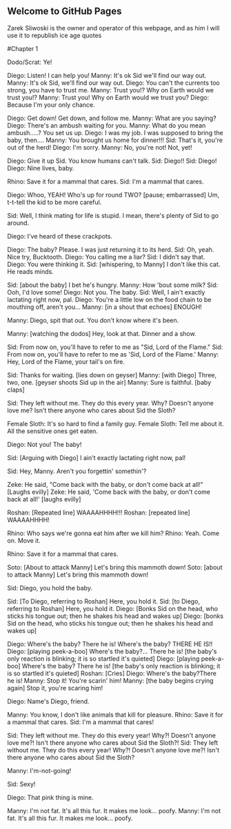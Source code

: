 ## Welcome to GitHub Pages

Zarek Sliwoski is the owner and operator of this webpage, and as him I will use it to republish ice age quotes

#Chapter 1

Dodo/Scrat: Ye!

Diego: Listen! I can help you!
Manny: It's ok Sid we'll find our way out.
Manny: It's ok Sid, we'll find our way out.
Diego: You can't the currents too strong, you have to trust me.
Manny: Trust you!? Why on Earth would we trust you!?
Manny: Trust you! Why on Earth would we trust you?
Diego: Because I'm your only chance.

Diego: Get down! Get down, and follow me.
Manny: What are you saying?
Diego: There's an ambush waiting for you.
Manny: What do you mean ambush.....? You set us up.
Diego: I was my job. I was supposed to bring the baby, then....
Manny: You brought us home for dinner!!!
Sid: That's it, you're out of the herd!
Diego: I'm sorry.
Manny: No, you're not! Not, yet!

Diego: Give it up Sid. You know humans can't talk.
Sid: Diego!!
Sid: Diego!
Diego: Nine lives, baby.

Rhino: Save it for a mammal that cares.
Sid: I'm a mammal that cares.

Diego: Whoo, YEAH! Who's up for round TWO? [pause; embarrassed] Um, t-t-tell the kid to be more careful.

Sid: Well, I think mating for life is stupid. I mean, there's plenty of Sid to go around.

Diego: I've heard of these crackpots.

Diego: The baby? Please. I was just returning it to its herd.
Sid: Oh, yeah. Nice try, Bucktooth.
Diego: You calling me a liar?
Sid: I didn't say that.
Diego: You were thinking it.
Sid: [whispering, to Manny] I don't like this cat. He reads minds.

Sid: [about the baby] I bet he's hungry.
Manny: How 'bout some milk?
Sid: Ooh, I'd love some!
Diego: Not you. The baby.
Sid: Well, I ain't exactly lactating right now, pal.
Diego: You're a little low on the food chain to be mouthing off, aren't you...
Manny: [in a shout that echoes] ENOUGH!

Manny: Diego, spit that out. You don't know where it's been.

Manny: [watching the dodos] Hey, look at that. Dinner and a show.

Sid: From now on, you'll have to refer to me as "Sid, Lord of the Flame."
Sid: From now on, you'll have to refer to me as 'Sid, Lord of the Flame.'
Manny: Hey, Lord of the Flame, your tail's on fire.

Sid: Thanks for waiting. [lies down on geyser]
Manny: [with Diego] Three, two, one. [geyser shoots Sid up in the air]
Manny: Sure is faithful. [baby claps]

Sid: They left without me. They do this every year. Why? Doesn't anyone love me? Isn't there anyone who cares about Sid the Sloth?

Female Sloth: It's so hard to find a family guy.
Female Sloth: Tell me about it. All the sensitive ones get eaten.

Diego: Not you! The baby!

Sid: [Arguing with Diego] I ain't exactly lactating right now, pal!

Sid: Hey, Manny. Aren't you forgettin' somethin'?

Zeke: He said, "Come back with the baby, or don't come back at all!" [Laughs evilly]
Zeke: He said, 'Come back with the baby, or don't come back at all!' [laughs evilly]

Roshan: [Repeated line] WAAAAHHHH!!!
Roshan: [repeated line] WAAAAHHHH!

Rhino: Who says we're gonna eat him after we kill him?
Rhino: Yeah. Come on. Move it.

Rhino: Save it for a mammal that cares.

Soto: [About to attack Manny] Let's bring this mammoth down!
Soto: [about to attack Manny] Let's bring this mammoth down!

Sid: Diego, you hold the baby.

Sid: [To Diego, referring to Roshan] Here, you hold it.
Sid: [to Diego, referring to Roshan] Here, you hold it.
Diego: [Bonks Sid on the head, who sticks his tongue out; then he shakes his head and wakes up]
Diego: [bonks Sid on the head, who sticks his tongue out; then he shakes his head and wakes up]

Diego: Where's the baby? There he is! Where's the baby? THERE HE IS!!
Diego: [playing peek-a-boo] Where's the baby?... There he is! [the baby's only reaction is blinking; it is so startled it's quieted]
Diego: [playing peek-a-boo] Where's the baby? There he is! [the baby's only reaction is blinking; it is so startled it's quieted]
Roshan: [Cries]
Diego: Where's the baby?There he is!
Manny: Stop it! You're scarin' him!
Manny: [the baby begins crying again] Stop it, you're scaring him!

Diego: Name's Diego, friend.

Manny: You know, I don't like animals that kill for pleasure.
Rhino: Save it for a mammal that cares.
Sid: I'm a mammal that cares!

Sid: They left without me. They do this every year! Why?! Doesn't anyone love me?! Isn't there anyone who cares about Sid the Sloth?!
Sid: They left without me. They do this every year! Why?! Doesn't anyone love me?! Isn't there anyone who cares about Sid the Sloth?

Manny: I'm-not-going!

Sid: Sexy!

Diego: That pink thing is mine.

Manny: I'm not fat. It's all this fur. It makes me look... poofy.
Manny: I'm not fat. It's all this fur. It makes me look... poofy.

